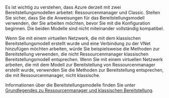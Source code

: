 Es ist wichtig zu verstehen, dass Azure derzeit mit zwei Bereitstellungsmodellen arbeitet: Ressourcenmanager und Classic. Stellen Sie sicher, dass Sie die Anweisungen für das Bereitstellungsmodell verwenden, der Sie arbeiten möchten, bevor Sie mit die Konfiguration beginnen. Die beiden Modelle sind nicht miteinander vollständig kompatibel.

Wenn Sie mit einem virtuellen Netzwerk, die mit dem klassischen Bereitstellungsmodell erstellt wurde und eine Verbindung zu der VNet hinzufügen möchten arbeiten, würde Sie beispielsweise die Methoden zur Bereitstellung verwenden, die nicht Ressourcenmanager klassischen Bereitstellungsmodell entsprechen. Wenn Sie mit einem virtuellen Netzwerk arbeiten, die mit dem Modell zur Bereitstellung von Ressourcenmanager erstellt wurde, verwenden Sie die Methoden zur Bereitstellung entsprechen, die mit Ressourcenmanager, nicht klassische.

Informationen über die Bereitstellungsmodelle finden Sie unter [Grundlegendes zu Ressourcenmanager und klassischen Bereitstellung](../articles/resource-manager-deployment-model.md).